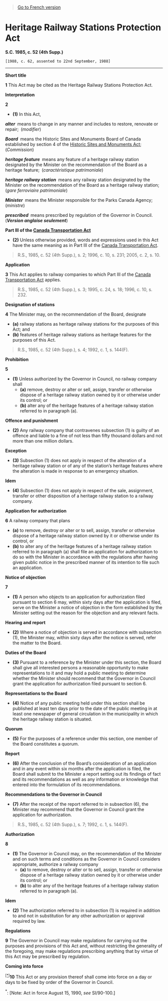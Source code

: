 > [Go to French version](/fr/Lois/Lois%20du%20Canada/1985/ch.%2052%20(4th%20Supp.).md)

# Heritage Railway Stations Protection Act

**S.C. 1985, c. 52 (4th Supp.)**


```
[1988, c. 62, assented to 22nd September, 1988]
```
----------



**Short title**

**1** This Act may be cited as the Heritage Railway Stations Protection Act.




**Interpretation**

**2** 

- **(1)** In this Act,

***alter*** means to change in any manner and includes to restore, renovate or repair; (*modifier*)

***Board*** means the Historic Sites and Monuments Board of Canada established by section 4 of the [Historic Sites and Monuments Act](/en/Acts/Revised%20Statutes%20of%20Canada/H/H-4.md); (*Commission*)

***heritage feature*** means any feature of a heritage railway station designated by the Minister on the recommendation of the Board as a heritage feature; (*caractéristique patrimoniale*)

***heritage railway station*** means any railway station designated by the Minister on the recommendation of the Board as a heritage railway station; (*gare ferroviaire patrimoniale*)

***Minister*** means the Minister responsible for the Parks Canada Agency; (*ministre*)

***prescribed*** means prescribed by regulation of the Governor in Council. (***Version anglaise seulement***)

**Part III of the [Canada Transportation Act](/en/Acts/Statutes%20of%20Canada/1996/c.%2010.md)**

- **(2)** Unless otherwise provided, words and expressions used in this Act have the same meaning as in Part III of the [Canada Transportation Act](/en/Acts/Statutes%20of%20Canada/1996/c.%2010.md).
> R.S., 1985, c. 52 (4th Supp.), s. 2; 1996, c. 10, s. 231; 2005, c. 2, s. 10.





**Application**

**3** This Act applies to railway companies to which Part III of the [Canada Transportation Act](/en/Acts/Statutes%20of%20Canada/1996/c.%2010.md) applies.
> R.S., 1985, c. 52 (4th Supp.), s. 3; 1995, c. 24, s. 18; 1996, c. 10, s. 232.





**Designation of stations**

**4** The Minister may, on the recommendation of the Board, designate
- **(a)** railway stations as heritage railway stations for the purposes of this Act; and
- **(b)** features of heritage railway stations as heritage features for the purposes of this Act.
> R.S., 1985, c. 52 (4th Supp.), s. 4; 1992, c. 1, s. 144(F).





**Prohibition**

**5** 

- **(1)** Unless authorized by the Governor in Council, no railway company shall
	- **(a)** remove, destroy or alter or sell, assign, transfer or otherwise dispose of a heritage railway station owned by it or otherwise under its control; or
	- **(b)** alter any of the heritage features of a heritage railway station referred to in paragraph (a).

**Offence and punishment**

- **(2)** Any railway company that contravenes subsection (1) is guilty of an offence and liable to a fine of not less than fifty thousand dollars and not more than one million dollars.

**Exception**

- **(3)** Subsection (1) does not apply in respect of the alteration of a heritage railway station or of any of the station’s heritage features where the alteration is made in response to an emergency situation.

**Idem**

- **(4)** Subsection (1) does not apply in respect of the sale, assignment, transfer or other disposition of a heritage railway station to a railway company.




**Application for authorization**

**6** A railway company that plans
- **(a)** to remove, destroy or alter or to sell, assign, transfer or otherwise dispose of a heritage railway station owned by it or otherwise under its control, or
- **(b)** to alter any of the heritage features of a heritage railway station referred to in paragraph (a)
shall file an application for authorization to do so with the Minister in accordance with the regulations after having given public notice in the prescribed manner of its intention to file such an application.




**Notice of objection**

**7** 

- **(1)** A person who objects to an application for authorization filed pursuant to section 6 may, within sixty days after the application is filed, serve on the Minister a notice of objection in the form established by the Minister setting out the reason for the objection and any relevant facts.

**Hearing and report**

- **(2)** Where a notice of objection is served in accordance with subsection (1), the Minister may, within sixty days after the notice is served, refer the matter to the Board.

**Duties of the Board**

- **(3)** Pursuant to a reference by the Minister under this section, the Board shall give all interested persons a reasonable opportunity to make representations to it and may hold a public meeting to determine whether the Minister should recommend that the Governor in Council grant the application for authorization filed pursuant to section 6.

**Representations to the Board**

- **(4)** Notice of any public meeting held under this section shall be published at least ten days prior to the date of the public meeting in at least one newspaper of general circulation in the municipality in which the heritage railway station is situated.

**Quorum**

- **(5)** For the purposes of a reference under this section, one member of the Board constitutes a quorum.

**Report**

- **(6)** After the conclusion of the Board’s consideration of an application and in any event within six months after the application is filed, the Board shall submit to the Minister a report setting out its findings of fact and its recommendations as well as any information or knowledge that entered into the formulation of its recommendations.

**Recommendations to the Governor in Council**

- **(7)** After the receipt of the report referred to in subsection (6), the Minister may recommend that the Governor in Council grant the application for authorization.
> R.S., 1985, c. 52 (4th Supp.), s. 7; 1992, c. 1, s. 144(F).





**Authorization**

**8** 

- **(1)** The Governor in Council may, on the recommendation of the Minister and on such terms and conditions as the Governor in Council considers appropriate, authorize a railway company
	- **(a)** to remove, destroy or alter or to sell, assign, transfer or otherwise dispose of a heritage railway station owned by it or otherwise under its control; or
	- **(b)** to alter any of the heritage features of a heritage railway station referred to in paragraph (a).

**Idem**

- **(2)** The authorization referred to in subsection (1) is required in addition to and not in substitution for any other authorization or approval required by law.




**Regulations**

**9** The Governor in Council may make regulations for carrying out the purposes and provisions of this Act and, without restricting the generality of the foregoing, may make regulations prescribing anything that by virtue of this Act may be prescribed by regulation.




**Coming into force**

<sup><a href='#H-3.5_en_1'>[*]</a></sup>**10** This Act or any provision thereof shall come into force on a day or days to be fixed by order of the Governor in Council.

<a name='H-3.5_en_1'><sup>*</sup></a>: [Note: Act in force August 15, 1990, *see* SI/90-100.]<br />


